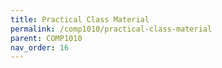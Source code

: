 ```yaml
---
title: Practical Class Material
permalink: /comp1010/practical-class-material
parent: COMP1010
nav_order: 16
---
```


<!-- https://github.com/gaurav1780/comp1010practicalClassMaterial -->